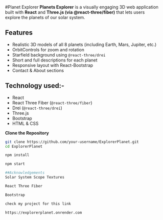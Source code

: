 #Planet Explorer
**Planets Explorer** is a visually engaging 3D web application built with **React** and **Three.js (via @react-three/fiber)** that lets users explore the planets of our solar system. 

## Features
-  Realistic 3D models of all 8 planets (including Earth, Mars, Jupiter, etc.)
-  OrbitControls for zoom and rotation
-  Starfield background using `@react-three/drei`
-  Short and full descriptions for each planet
-  Responsive layout with React-Bootstrap
-  Contact & About sections

## Technology used:-
- React
- React Three Fiber (`@react-three/fiber`)
- Drei (`@react-three/drei`)
- Three.js
- Bootstrap 
- HTML & CSS

**Clone the Repository**  
```bash
git clone https://github.com/your-username/ExplorerPlanet.git
cd ExplorerPlanet

npm install

npm start

##Acknowledgements
Solar System Scope Textures

React Three Fiber

Bootstrap

check my project for this link

https://explorerplanet.onrender.com
